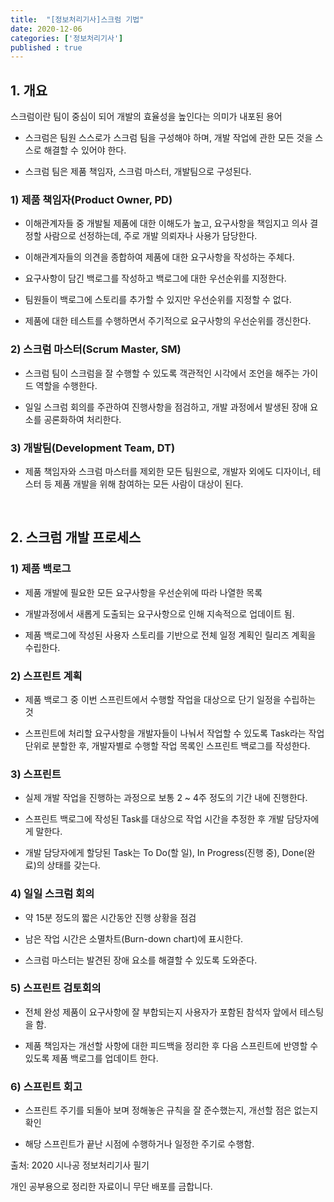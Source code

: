 ```yaml
---
title:  "[정보처리기사]스크럼 기법"
date: 2020-12-06
categories: ['정보처리기사']
published : true
---
```


## 1. 개요

스크럼이란 팀이 중심이 되어 개발의 효율성을 높인다는 의미가 내포된 용어

- 스크럼은 팀원 스스로가 스크럼 팀을 구성해야 하며, 개발 작업에 관한 모든 것을 스스로 해결할 수 있어야 한다.

- 스크럼 팀은 제품 책임자, 스크럼 마스터, 개발팀으로 구성된다.

### 1) 제품 책임자(Product Owner, PD)

- 이해관계자들 중 개발될 제품에 대한 이해도가 높고, 요구사항을 책임지고 의사 결정할 사람으로 선정하는데, 주로 개발 의뢰자나 사용가 담당한다.

- 이해관계자들의 의견을 종합하여 제품에 대한 요구사항을 작성하는 주체다.

- 요구사항이 담긴 백로그를 작성하고 백로그에 대한 우선순위를 지정한다.

- 팀원들이 백로그에 스토리를 추가할 수 있지만 우선순위를 지정할 수 없다.

- 제품에 대한 테스트를 수행하면서 주기적으로 요구사항의 우선순위를 갱신한다.

### 2) 스크럼 마스터(Scrum Master, SM)

- 스크럼 팀이 스크럼을 잘 수행할 수 있도록 객관적인 시각에서 조언을 해주는 가이드 역할을 수행한다.

- 일일 스크럼 회의를 주관하여 진행사항을 점검하고, 개발 과정에서 발생된 장애 요소를 공론화하여 처리한다.

### 3) 개발팀(Development Team, DT)

- 제품 책임자와 스크럼 마스터를 제외한 모든 팀원으로, 개발자 외에도 디자이너, 테스터 등 제품 개발을 위해 참여하는 모든 사람이 대상이 된다.
<br>

## 2. 스크럼 개발 프로세스

### 1) 제품 백로그

- 제품 개발에 필요한 모든 요구사항을 우선순위에 따라 나열한 목록

- 개발과정에서 새롭게 도출되는 요구사항으로 인해 지속적으로 업데이트 됨.

- 제품 백로그에 작성된 사용자 스토리를 기반으로 전체 일정 계획인 릴리즈 계획을 수립한다.

### 2) 스프린트 계획

- 제품 백로그 중 이번 스프린트에서 수행할 작업을 대상으로 단기 일정을 수립하는 것

- 스프린트에 처리할 요구사항을 개발자들이 나눠서 작업할 수 있도록 Task라는 작업단위로 분할한 후, 개발자별로 수행할 작업 목록인 스프린트 백로그를 작성한다.

### 3) 스프린트

- 실제 개발 작업을 진행하는 과정으로 보통 2 ~ 4주 정도의 기간 내에 진행한다.

- 스프린트 백로그에 작성된 Task를 대상으로 작업 시간을 추정한 후 개발 담당자에게 말한다.

- 개발 담당자에게 할당된 Task는 To Do(할 일), In Progress(진행 중), Done(완료)의 상태를 갖는다.

### 4) 일일 스크럼 회의

- 약 15분 정도의 짧은 시간동안 진행 상황을 점검

- 남은 작업 시간은 소멸차트(Burn-down chart)에 표시한다.

- 스크럼 마스터는 발견된 장애 요소를 해결할 수 있도록 도와준다.

### 5) 스프린트 검토회의

- 전체 완성 제품이 요구사항에 잘 부합되는지 사용자가 포함된 참석자 앞에서 테스팅을 함.

- 제품 책임자는 개선할 사항에 대한 피드백을 정리한 후 다음 스프린트에 반영할 수 있도록 제품 백로그를 업데이트 한다.

### 6) 스프린트 회고

- 스프린트 주기를 되돌아 보며 정해놓은 규칙을 잘 준수했는지, 개선할 점은 없는지 확인

- 해당 스프린트가 끝난 시점에 수행하거나 일정한 주기로 수행함.


출처: 2020 시나공 정보처리기사 필기

개인 공부용으로 정리한 자료이니 무단 배포를 금합니다.
